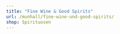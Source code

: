 ```yaml
---
title: "Fine Wine & Good Spirits"
url: /munhall/fine-wine-und-good-spirits/
shop: Spirituosen
---
```

